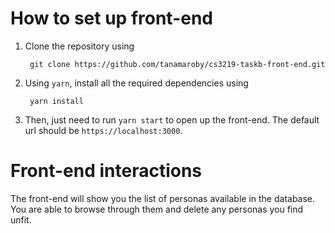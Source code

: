 # How to set up front-end

1. Clone the repository using

        git clone https://github.com/tanamaroby/cs3219-taskb-front-end.git

2. Using `yarn`, install all the required dependencies using

        yarn install

3. Then, just need to run `yarn start` to open up the front-end. The default url should be `https://localhost:3000`.


# Front-end interactions

The front-end will show you the list of personas available in the database. You are able to browse through them and delete any personas you find unfit. 